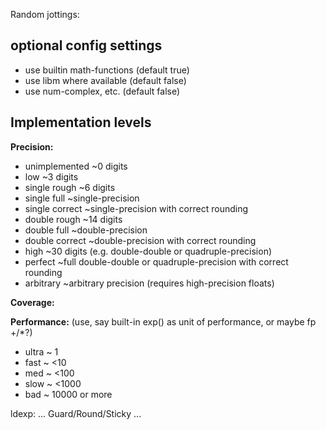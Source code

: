 Random jottings:

## optional config settings
- use builtin math-functions (default true)
- use libm where available (default false)
- use num-complex, etc. (default false)

## Implementation levels

**Precision:**
- unimplemented ~0 digits
- low ~3 digits
- single rough ~6 digits
- single full ~single-precision
- single correct ~single-precision with correct rounding
- double rough ~14 digits
- double full ~double-precision
- double correct ~double-precision with correct rounding
- high ~30 digits (e.g. double-double or quadruple-precision)
- perfect ~full double-double or quadruple-precision with correct rounding
- arbitrary ~arbitrary precision (requires high-precision floats)

**Coverage:**

**Performance:**
(use, say built-in exp() as unit of performance, or maybe fp +/*?)
- ultra ~ 1
- fast ~ <10
- med ~ <100
- slow ~ <1000
- bad ~ 10000 or more

ldexp: ...  Guard/Round/Sticky ...
